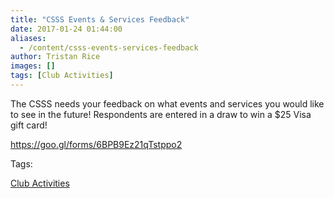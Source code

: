 ```yaml
---
title: "CSSS Events & Services Feedback"
date: 2017-01-24 01:44:00
aliases:
  - /content/csss-events-services-feedback
author: Tristan Rice
images: []
tags: [Club Activities]
---
```


The CSSS needs your feedback on what events and services you would like to see in the future! Respondents are entered in a draw to win a $25 Visa gift card!

https://goo.gl/forms/6BPB9Ez21qTstppo2

Tags: 

[Club Activities](/club)
